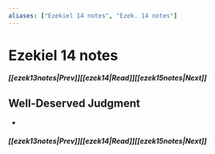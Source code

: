 ```yaml
---
aliases: ["Ezekiel 14 notes", "Ezek. 14 notes"]
---
```

# Ezekiel 14 notes
##### <span class=arrow-left></span>[[ezek13notes|Prev]]<span class=navigation-separator></span>[[ezek14|Read]]<span class=navigation-separator></span>[[ezek15notes|Next]]<span class=arrow-right></span>
## Well-Deserved Judgment
- 
##### <span class=arrow-left></span>[[ezek13notes|Prev]]<span class=navigation-separator></span>[[ezek14|Read]]<span class=navigation-separator></span>[[ezek15notes|Next]]<span class=arrow-right></span>
